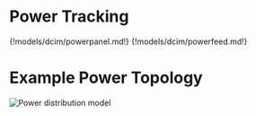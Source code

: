 # Power Tracking

{!models/dcim/powerpanel.md!}
{!models/dcim/powerfeed.md!}

# Example Power Topology

![Power distribution model](../media/power_distribution.png)
